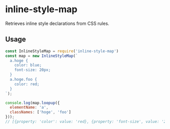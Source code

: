 # inline-style-map

Retrieves inline style declarations from CSS rules.

## Usage 

```js
const InlineStyleMap = require('inline-style-map')
const map = new InlineStyleMap(`
  a.hoge {
    color: blue;
    font-size: 20px;
  }
  a.hoge.foo {
    color: red;
  }
`);

console.log(map.loopup({
  elementName: 'a',
  classNames: ['hoge', 'foo']
}));
// [{property: 'color': value: 'red}, {property: 'font-size', value: '20px'}]

```
